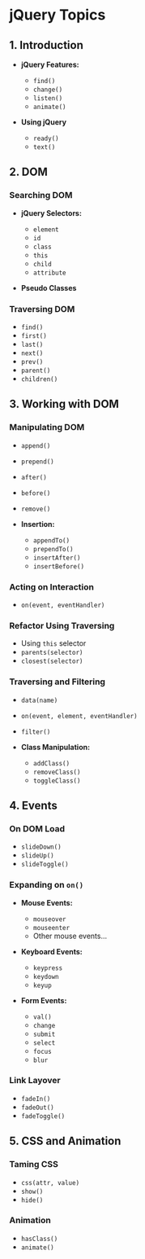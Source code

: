# jQuery Topics

## 1. Introduction

- **jQuery Features:**
  - `find()`
  - `change()`
  - `listen()`
  - `animate()`
  
- **Using jQuery**
  - `ready()`
  - `text()`

## 2. DOM

### Searching DOM
- **jQuery Selectors:**
  - `element`
  - `id`
  - `class`
  - `this`
  - `child`
  - `attribute`

- **Pseudo Classes**

### Traversing DOM
- `find()`
- `first()`
- `last()`
- `next()`
- `prev()`
- `parent()`
- `children()`

## 3. Working with DOM

### Manipulating DOM
- `append()`
- `prepend()`
- `after()`
- `before()`
- `remove()`

- **Insertion:**
  - `appendTo()`
  - `prependTo()`
  - `insertAfter()`
  - `insertBefore()`

### Acting on Interaction
- `on(event, eventHandler)`

### Refactor Using Traversing
- Using `this` selector
- `parents(selector)`
- `closest(selector)`

### Traversing and Filtering
- `data(name)`
- `on(event, element, eventHandler)`
- `filter()`

- **Class Manipulation:**
  - `addClass()`
  - `removeClass()`
  - `toggleClass()`

## 4. Events

### On DOM Load
- `slideDown()`
- `slideUp()`
- `slideToggle()`

### Expanding on `on()`
- **Mouse Events:**
  - `mouseover`
  - `mouseenter`
  - Other mouse events...

- **Keyboard Events:**
  - `keypress`
  - `keydown`
  - `keyup`

- **Form Events:**
  - `val()`
  - `change`
  - `submit`
  - `select`
  - `focus`
  - `blur`

### Link Layover
- `fadeIn()`
- `fadeOut()`
- `fadeToggle()`

## 5. CSS and Animation

### Taming CSS
- `css(attr, value)`
- `show()`
- `hide()`

### Animation
- `hasClass()`
- `animate()`
